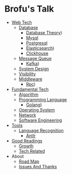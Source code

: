 # Brofu's Talk

- [Web Tech](01-web_tech/readme.md)
  - [Database](01-web_tech/02-database/readme.md)
    * [Database Theory](https://brofu.github.io/notes-database))
    * [Mysql](01-web_tech/02-database/02-mysql.md)
    * [Postgresql](01-web_tech/02-database/03-postgresql.md)
    * [Elasticsearch](https://brofu.github.io/notes-es))
    * [Clickhouse](01-web_tech/02-database/05-clickhouse.md)
  - [Message Queue](01-web_tech/03-message_queue/readme.md)
    * [Kafka](https://brofu.github.io/notes-kafka))
  - [System Design](01-web_tech/04-system_design/readme.md)
  - [Visibility](01-web_tech/05-visibility/readme.md)
  - [Middleware](01-web_tech/06-middleware/readme.md)
    * [Rpc](https://brofu.github.io/notes-rpc))
- [Fundamental Tech](02-fundamental_tech/readme.md)
  - [Algorithm](02-fundamental_tech/01-algorithm/readme.md)
  - [Programming Language](02-fundamental_tech/02-programming_language/readme.md)
    * [Golang](https://brofu.github.io/notes-golang))
  - [Operating System](02-fundamental_tech/03-operating_system/readme.md)
  - [Network](02-fundamental_tech/04-network/readme.md)
  - [Software Engineering](02-fundamental_tech/05-software_engineering/readme.md)
- [Tools](03-tools/readme.md)
  - [Language Recognition](03-tools/01-language_recognition/readme.md)
    * [Antlr](03-tools/01-language_recognition/01-antlr.md)
- [Good Readings](04-good_readings/readme.md)
  * [Growth](04-good_readings/growth.md)
  * [Tech Related](04-good_readings/tech_related.md)
- About
  * [Road Map](09-about/01-road_map.md)
  * [Issues And Thanks](09-about/02-issues_and_thanks.md)
